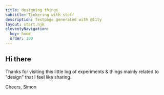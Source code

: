 ```yaml
---
title: designing things
subtitle: Tinkering with stuff
description: Testpage generated with @11ty
layout: start.njk
eleventyNavigation:
  key: home
  order: 100
---
```


## Hi there
Thanks for visiting this little log of experiments & things mainly related to "design" that I feel like sharing. 

Cheers, Simon

